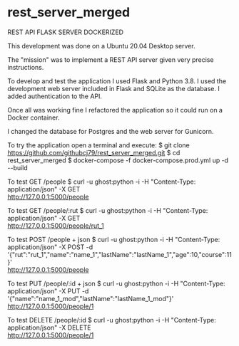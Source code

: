 # rest_server_merged
REST API FLASK SERVER DOCKERIZED

This development was done on a Ubuntu 20.04 Desktop server.

The "mission" was to implement a REST API server given very precise instructions.

To develop and test the application I used Flask and Python 3.8.
I used the development web server included in Flask and SQLite as the database.
I added authentication to the API.

Once all was working fine I refactored the application so it could run
on a Docker container.

I changed the database for Postgres and the web server for Gunicorn.

To try the application open a terminal and execute:
$ git clone https://github.com/githubcj79/rest_server_merged.git
$ cd rest_server_merged
$ docker-compose -f docker-compose.prod.yml up -d --build

To test GET /people
$ curl -u ghost:python -i -H "Content-Type: application/json" -X GET  \
http://127.0.0.1:5000/people

To test GET /people/:rut
$ curl -u ghost:python -i -H "Content-Type: application/json" -X GET  \
http://127.0.0.1:5000/people/rut_1

To test POST /people + json
$ curl -u ghost:python -i -H "Content-Type: application/json" -X POST -d \
'{"rut":"rut_1","name":"name_1","lastName":"lastName_1","age":10,"course":11}' \
http://127.0.0.1:5000/people

To test PUT /people/:id + json
$ curl -u ghost:python -i -H "Content-Type: application/json" -X PUT -d \
'{"name":"name_1_mod","lastName":"lastName_1_mod"}' \
http://127.0.0.1:5000/people/1

To test DELETE /people/:id
$ curl -u ghost:python -i -H "Content-Type: application/json" -X DELETE  \
http://127.0.0.1:5000/people/1
